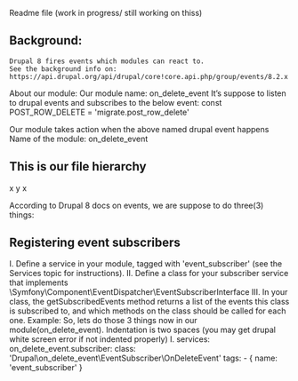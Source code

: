 Readme file (work in progress/ still working on thiss)
## Background:
	Drupal 8 fires events which modules can react to.
	See the background info on: 
	https://api.drupal.org/api/drupal/core!core.api.php/group/events/8.2.x
About our module:
Our module name: on_delete_event
 It’s suppose to listen to drupal events and subscribes to the below event:
	const POST_ROW_DELETE = 'migrate.post_row_delete'
 
Our module takes action when the above named drupal event happens 
Name of the module:  on_delete_event

## This is our file hierarchy
x
y
x

According to Drupal 8 docs on events, we are suppose to do three(3) things:

## Registering event subscribers

I. Define a service in your module, tagged with 'event_subscriber' (see the Services topic for instructions). 
II. Define a class for your subscriber service that implements \Symfony\Component\EventDispatcher\EventSubscriberInterface 
III. In your class, the getSubscribedEvents method returns a list of the events this class is subscribed to, and which methods on the class should be called for each one. Example: 
So, lets do those 3 things now in our module(on_delete_event).
Indentation is two spaces (you may get drupal white screen error if not indented properly)
I.  services:
       on_delete_event.subscriber:
           class:  'Drupal\on_delete_event\EventSubscriber\OnDeleteEvent'
          tags:
             - { name: 'event_subscriber' }